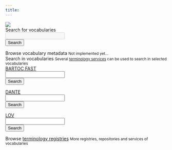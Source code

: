 ```yaml
---
title:
---
```


<img src="/img/bartoc-logo.svg" />

<form class="main-form" action="/vocabularies">
  <div class="form-group">
    <label for="search-vocabulary">Search for vocabularies</label>
    <div class="row">
      <div class="col-md-10">
        <input type="text" class="form-control" id="search-vocabulary" disabled>
      </div>
      <div class="col-md-2">
        <button type="submit" class="btn btn-primary">Search</button>
      </div>
    </div>
  </div>
</form>

<div class="main-form">
  <div class="form-group">
    <label for="browse-vocabulary">Browse vocabulary metadata</label>
    <small class="form-text text-muted label-help">
      Not implemented yet...
    </small>
    <div class="row">
      <div class="col">
      </div>
    </div>
  </div>
</div>

<div class="main-form">
  <div class="form-group">
    <label>Search in vocabularies</label>
    <small class="form-text text-muted label-help">
      Several <a href="/registries?type=http://bartoc.org/full-repository">terminology services</a>
      can be used to search in selected vocabularies
    </small>
    <form class="row" action="https://bartoc-fast.ub.unibas.ch/bartocfast/" method="get">
      <div class="col-md-2">
        <a href="https://bartoc-fast.ub.unibas.ch/bartocfast">BARTOC FAST</a>
      </div>
      <div class="col-md-8">
        <input type="text" class="form-control" name="searchword">
      </div>
      <div class="col-md-2">
        <button type="submit" class="btn btn-primary mb-2">Search</button>
      </div>
    </form>
    <form class="row" action="http://api.dante.gbv.de/search" method="get">
      <div class="col-md-2">
        <a href="https://api.dante.gbv.de/">DANTE</a>
      </div>
      <div class="col-md-8">
        <input type="text" class="form-control" name="query">
        <input type="hidden" name="limit" value="10">
      </div>
      <div class="col-md-2">
        <button type="submit" class="btn btn-primary mb-2">Search</button>
      </div>
    </form>
    <form class="row" action="https://lov.linkeddata.es/dataset/lov/terms" method="get">
      <div class="col-md-2">
        <a href="https://lov.linkeddata.es/">LOV</a>
        <a href="/en/node/1721"><i class="fas fa-info-circle"></i></a>
      </div>
      <div class="col-md-8">
        <input type="text" class="form-control" name="q">
      </div>
      <div class="col-md-2">
        <button type="submit" class="btn btn-primary mb-2">Search</button>
      </div>
    </form>
  </div>
</div>

<div class="main-form">
  <div class="form-group">
    <label>Browse
      <a href="/registries">terminology registries</a>
    </label>
    <small class="form-text text-muted label-help">
      More registries, repositories and services of vocabularies
    </small>
  </div>
</div>
